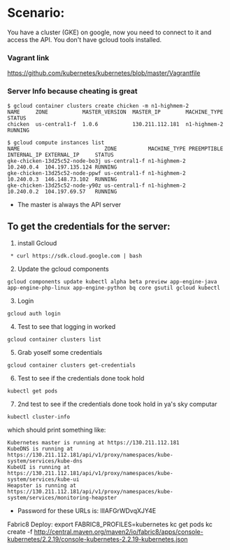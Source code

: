 # Scenario:

You have a cluster (GKE) on google, now you need to connect to it and access the API.   You don't have gcloud tools installed.

### Vagrant link

https://github.com/kubernetes/kubernetes/blob/master/Vagrantfile

### Server Info because cheating is great
```
$ gcloud container clusters create chicken -m n1-highmem-2
NAME     ZONE           MASTER_VERSION  MASTER_IP        MACHINE_TYPE  STATUS
chicken  us-central1-f  1.0.6           130.211.112.181  n1-highmem-2  RUNNING

$ gcloud compute instances list
NAME                           ZONE          MACHINE_TYPE PREEMPTIBLE INTERNAL_IP EXTERNAL_IP     STATUS
gke-chicken-13d25c52-node-bo3j us-central1-f n1-highmem-2             10.240.0.4  104.197.135.124 RUNNING
gke-chicken-13d25c52-node-ppwf us-central1-f n1-highmem-2             10.240.0.3  146.148.73.102  RUNNING
gke-chicken-13d25c52-node-y90z us-central1-f n1-highmem-2             10.240.0.2  104.197.69.57   RUNNING
```
 * The master is always the API server


## To get the credentials for the server:

 1. install Gcloud
 ```
  * curl https://sdk.cloud.google.com | bash
```
 2. Update the gcloud components
```
gcloud components update kubectl alpha beta preview app-engine-java app-engine-php-linux app-engine-python bq core gsutil gcloud kubectl
```
 3. Login
```
gcloud auth login
```
 4. Test to see that logging in worked
```
gcloud container clusters list
```
 5. Grab yoself some credentials
```
gcloud container clusters get-credentials
```
 6. Test to see if the credentials done took hold
```
kubectl get pods
```
 7. 2nd test to see if the credentials done took hold in ya's sky computar
```
kubectl cluster-info
```
which should print something like:
```
Kubernetes master is running at https://130.211.112.181
KubeDNS is running at https://130.211.112.181/api/v1/proxy/namespaces/kube-system/services/kube-dns
KubeUI is running at https://130.211.112.181/api/v1/proxy/namespaces/kube-system/services/kube-ui
Heapster is running at https://130.211.112.181/api/v1/proxy/namespaces/kube-system/services/monitoring-heapster
```
 * Password for these URLs is: lllAFGrWDvqXJY4E

Fabric8 Deploy:
export FABRIC8_PROFILES=kubernetes
kc get pods
kc create -f http://central.maven.org/maven2/io/fabric8/apps/console-kubernetes/2.2.19/console-kubernetes-2.2.19-kubernetes.json
